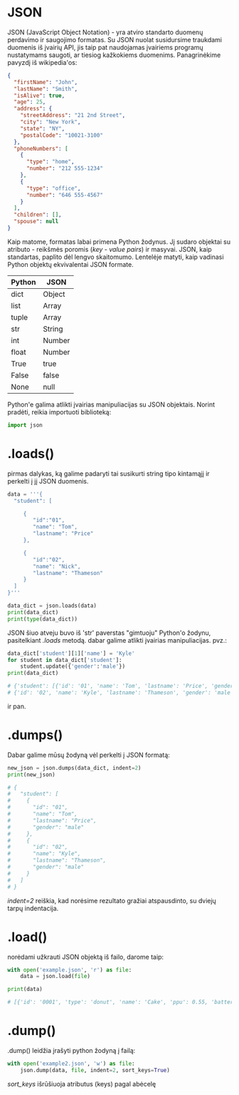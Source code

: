 # JSON

JSON (JavaScript Object Notation) - yra atviro standarto duomenų perdavimo ir saugojimo formatas.
Su JSON nuolat susidursime traukdami duomenis iš įvairių API, jis taip pat naudojamas įvairiems programų nustatymams 
saugoti, ar tiesiog kažkokiems duomenims. 
Panagrinėkime pavyzdį iš wikipedia'os:

```json
{
  "firstName": "John",
  "lastName": "Smith",
  "isAlive": true,
  "age": 25,
  "address": {
    "streetAddress": "21 2nd Street",
    "city": "New York",
    "state": "NY",
    "postalCode": "10021-3100"
  },
  "phoneNumbers": [
    {
      "type": "home",
      "number": "212 555-1234"
    },
    {
      "type": "office",
      "number": "646 555-4567"
    }
  ],
  "children": [],
  "spouse": null
}
```
Kaip matome, formatas labai primena Python žodynus. 
Jį sudaro objektai su atributo - reikšmės poromis (*key - value pairs*) ir masyvai. 
JSON, kaip standartas, paplito dėl lengvo skaitomumo.
Lentelėje matyti, kaip vadinasi Python objektų ekvivalentai JSON formate.

|Python|JSON|
|--- |--- |
|dict|Object|
|list|Array|
|tuple|Array|
|str|String|
|int|Number|
|float|Number|
|True|true|
|False|false|
|None|null|


Python'e galima atlikti įvairias manipuliacijas su JSON objektais. 
Norint pradėti, reikia importuoti biblioteką:

```python
import json
```

# .loads()
pirmas dalykas, ką galime padaryti tai susikurti string tipo kintamąjį ir perkelti į jį JSON duomenis.

```python
data = '''{
  "student": [ 

     { 
        "id":"01", 
        "name": "Tom", 
        "lastname": "Price" 
     }, 

     { 
        "id":"02", 
        "name": "Nick", 
        "lastname": "Thameson" 
     } 
  ]   
}'''

data_dict = json.loads(data)
print(data_dict)
print(type(data_dict))
```
JSON šiuo atveju buvo iš 'str' paverstas "gimtuoju" Python'o žodynu, pasitelkiant *.loads* metodą.
dabar galime atlikti įvairias manipuliacijas. pvz.:
```python
data_dict['student'][1]['name'] = 'Kyle'
for student in data_dict['student']:
    student.update({'gender':'male'})
print(data_dict)

# {'student': [{'id': '01', 'name': 'Tom', 'lastname': 'Price', 'gender': 'male'}, 
# {'id': '02', 'name': 'Kyle', 'lastname': 'Thameson', 'gender': 'male'}]}
```
ir pan.

# .dumps()

Dabar galime mūsų žodyną vėl perkelti į JSON formatą:

```python
new_json = json.dumps(data_dict, indent=2)
print(new_json)

# {
#   "student": [
#     {
#       "id": "01",
#       "name": "Tom",
#       "lastname": "Price",
#       "gender": "male"
#     },
#     {
#       "id": "02",
#       "name": "Kyle",
#       "lastname": "Thameson",
#       "gender": "male"
#     }
#   ]
# }
```

*indent=2* reiškia, kad norėsime rezultato gražiai atspausdinto, su dviejų tarpų indentacija.

# .load()

norėdami užkrauti JSON objektą iš failo, darome taip:
```python
with open('example.json', 'r') as file:
    data = json.load(file)

print(data)

# [{'id': '0001', 'type': 'donut', 'name': 'Cake', 'ppu': 0.55, 'batters': {'batter': [{'id': '1001', 'type': 'Regular'}, {'id': '1002', 'type': 'Chocolate'}, {'id': '1003', 'type': 'Blueberry'}, {'id': '1004', 'type': "Devil's Food"}]}, 'topping': [{'id': '5001', 'type': 'None'}, {'id': '5002', 'type': 'Glazed'}, {'id': '5005', 'type': 'Sugar'}, {'id': '5007', 'type': 'Powdered Sugar'}, {'id': '5006', 'type': 'Chocolate with Sprinkles'}, {'id': '5003', 'type': 'Chocolate'}, {'id': '5004', 'type': 'Maple'}]}, {'id': '0002', 'type': 'donut', 'name': 'Raised', 'ppu': 0.55, 'batters': {'batter': [{'id': '1001', 'type': 'Regular'}]}, 'topping': [{'id': '5001', 'type': 'None'}, {'id': '5002', 'type': 'Glazed'}, {'id': '5005', 'type': 'Sugar'}, {'id': '5003', 'type': 'Chocolate'}, {'id': '5004', 'type': 'Maple'}]}, {'id': '0003', 'type': 'donut', 'name': 'Old Fashioned', 'ppu': 0.55, 'batters': {'batter': [{'id': '1001', 'type': 'Regular'}, {'id': '1002', 'type': 'Chocolate'}]}, 'topping': [{'id': '5001', 'type': 'None'}, {'id': '5002', 'type': 'Glazed'}, {'id': '5003', 'type': 'Chocolate'}, {'id': '5004', 'type': 'Maple'}]}]
```

# .dump()

.dump() leidžia įrašyti python žodyną į failą:
```python
with open('example2.json', 'w') as file:
    json.dump(data, file, indent=2, sort_keys=True)
```
*sort_keys* išrūšiuoja atributus (keys) pagal abėcelę